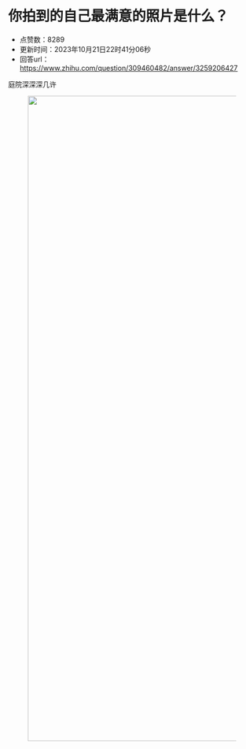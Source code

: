 # 你拍到的自己最满意的照片是什么？
- 点赞数：8289
- 更新时间：2023年10月21日22时41分06秒
- 回答url：https://www.zhihu.com/question/309460482/answer/3259206427
<body>
 <p data-pid="kRA_G87K">庭院深深深几许</p>
 <figure data-size="normal">
  <img src="https://picx.zhimg.com/50/v2-cb0a6bed16a291967693a55f2e957b91_720w.jpg?source=1940ef5c" data-rawwidth="1311" data-rawheight="2272" data-size="normal" data-original-token="v2-dcd5c1b5c27df08ef260630036e7296b" data-default-watermark-src="https://picx.zhimg.com/50/v2-0cbd14a6c09b9933153dcffb1a9af464_720w.jpg?source=1940ef5c" class="origin_image zh-lightbox-thumb" width="1311" data-original="https://picx.zhimg.com/v2-cb0a6bed16a291967693a55f2e957b91_r.jpg?source=1940ef5c">
 </figure>
 <p></p>
</body>